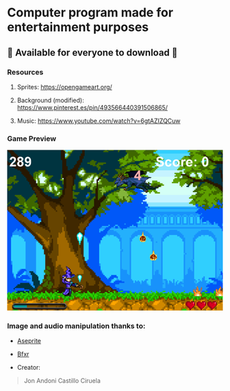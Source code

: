 

# Computer program made for __entertainment purposes__
## 🐉 Available for everyone to download 🐉

### Resources

1. Sprites: https://opengameart.org/ 

2. Background (modified): https://www.pinterest.es/pin/493566440391506865/ 

3. Music: https://www.youtube.com/watch?v=6gtAZIZQCuw

### Game Preview

![GitHub Logo](game.png)

### Image and audio manipulation thanks to:

* [Aseprite](https://www.aseprite.org/)

* [Bfxr](https://www.bfxr.net/)

+ Creator:

> Jon Andoni Castillo Ciruela
